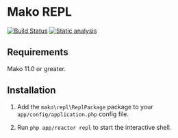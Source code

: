# Mako REPL

[![Build Status](https://github.com/mako-framework/repl/workflows/Tests/badge.svg)](https://github.com/mako-framework/repl/actions?query=workflow%3ATests)
[![Static analysis](https://github.com/mako-framework/repl/actions/workflows/static-analysis.yml/badge.svg)](https://github.com/mako-framework/repl/actions/workflows/static-analysis.yml)

## Requirements

Mako 11.0 or greater.

## Installation

1) Add the ```mako\repl\ReplPackage``` package to your ```app/config/application.php``` config file.

2) Run ```php app/reactor repl``` to start the interactive shell.
